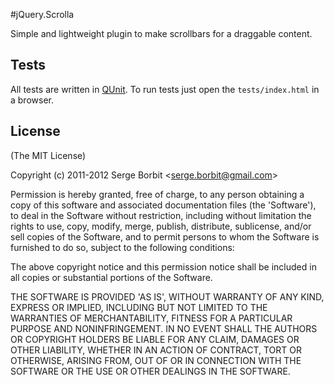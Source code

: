 #jQuery.Scrolla

Simple and lightweight plugin to make scrollbars for a draggable content.

## Tests

All tests are written in [QUnit](http://docs.jquery.com/QUnit). To run tests
just open the `tests/index.html` in a browser.

## License 

(The MIT License)

Copyright (c) 2011-2012 Serge Borbit &lt;serge.borbit@gmail.com&gt;

Permission is hereby granted, free of charge, to any person obtaining
a copy of this software and associated documentation files (the
'Software'), to deal in the Software without restriction, including
without limitation the rights to use, copy, modify, merge, publish,
distribute, sublicense, and/or sell copies of the Software, and to
permit persons to whom the Software is furnished to do so, subject to
the following conditions:

The above copyright notice and this permission notice shall be
included in all copies or substantial portions of the Software.

THE SOFTWARE IS PROVIDED 'AS IS', WITHOUT WARRANTY OF ANY KIND,
EXPRESS OR IMPLIED, INCLUDING BUT NOT LIMITED TO THE WARRANTIES OF
MERCHANTABILITY, FITNESS FOR A PARTICULAR PURPOSE AND NONINFRINGEMENT.
IN NO EVENT SHALL THE AUTHORS OR COPYRIGHT HOLDERS BE LIABLE FOR ANY
CLAIM, DAMAGES OR OTHER LIABILITY, WHETHER IN AN ACTION OF CONTRACT,
TORT OR OTHERWISE, ARISING FROM, OUT OF OR IN CONNECTION WITH THE
SOFTWARE OR THE USE OR OTHER DEALINGS IN THE SOFTWARE.